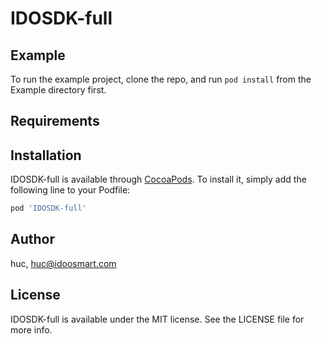 # IDOSDK-full




## Example

To run the example project, clone the repo, and run `pod install` from the Example directory first.

## Requirements

## Installation

IDOSDK-full is available through [CocoaPods](https://cocoapods.org). To install
it, simply add the following line to your Podfile:

```ruby
pod 'IDOSDK-full'
```

## Author

huc, huc@idoosmart.com

## License

IDOSDK-full is available under the MIT license. See the LICENSE file for more info.

